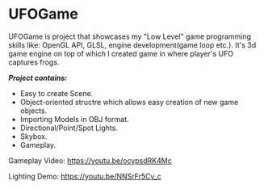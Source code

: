 # UFOGame

UFOGame is project that showcases my "Low Level" game programming skills like: OpenGL API, GLSL, engine development(game loop etc.). It's 3d game engine on top of which I created game in where player's UFO captures frogs.

***Project contains:***
* Easy to create Scene.
* Object-oriented structre which allows easy creation of new game objects.
* Importing Models in OBJ format.
* Directional/Point/Spot Lights.
* Skybox.
* Gameplay.

Gameplay Video: https://youtu.be/ocypsdRK4Mc

Lighting Demo: https://youtu.be/NNSrFr5Cv_c
